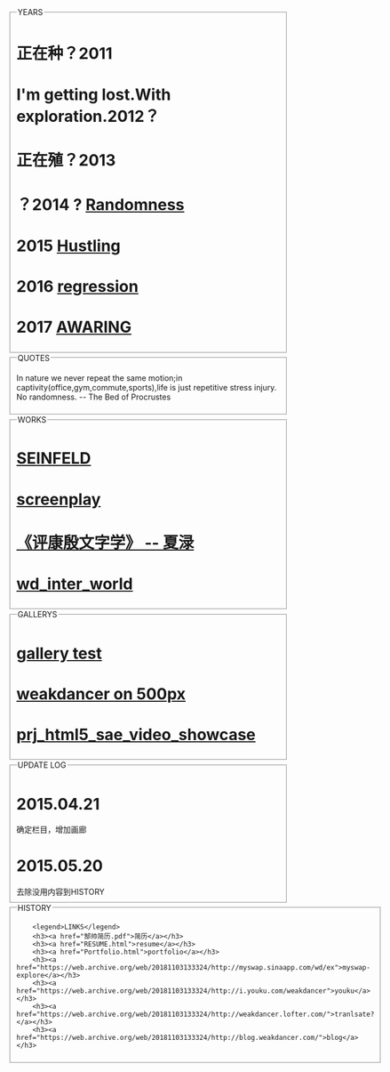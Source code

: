 <html>
<div>
<fieldset>
	<legend>YEARS</legend>
	<h1>正在种？2011</h1>
	<h1>I'm getting lost.With exploration.2012？</h1>
	<h1>正在殖？2013</h1>
	<h1>？2014 ? <a href="https://web.archive.org/web/20181103133324/http://v.youku.com/v_show/id_XNzQyODc5NzIw.html?from=s1.8-1-1.2">Randomness</a></h1>
	<h1>2015  <a href="https://web.archive.org/web/20181103133324/http://v.youku.com/v_show/id_XMTQ4NTE4OTkwMA==.html">Hustling</a></h1>
	<h1>2016 <a href="https://web.archive.org/web/20181103133324/http://www.etymonline.com/index.php?allowed_in_frame=0&amp;search=regression">regression</a> </h1>
	<h1>2017 <a href="https://web.archive.org/web/20181103133324/http://www.etymonline.com/index.php?term=aware&amp;allowed_in_frame=0">AWARING</a> </h1>
</fieldset>

<fieldset>
	<legend>QUOTES</legend>
	<p>
	In nature we never repeat the same motion;in captivity(office,gym,commute,sports),life is just repetitive stress injury.       No  randomness. -- The Bed of Procrustes
	</p>
</fieldset>



<fieldset>
	<legend>WORKS</legend>
	<h1><a href="songfei.html">SEINFELD</a></h1>
	<h1><a href="screenplay/">screenplay</a></h1>
	<h1><a href="pingkangyin.html">《评康殷文字学》 -- 夏渌</a></h1>
	<h1><a href="wd_inter_world/wd_inter_world.html">wd_inter_world</a></h1>
</fieldset>


<fieldset>
	<legend>GALLERYS</legend>
	<h1><a href="gallery_test/index.html">gallery test</a></h1>
	<h1><a href="https://web.archive.org/web/20181103133324/https://500px.com/weakdancer">weakdancer on 500px</a></h1>
	<h1><a href="prj_html5_sae_video_showcase.html">prj_html5_sae_video_showcase</a></h1>
</fieldset>


<fieldset>
	<legend>UPDATE LOG</legend>
	<h1>2015.04.21</h1>确定栏目，增加画廊
	<h1>2015.05.20</h1>去除没用内容到HISTORY
</fieldset>


<fieldset>
	<legend>HISTORY</legend>

		<legend>LINKS</legend>
		<h3><a href="郜帅简历.pdf">简历</a></h3>
		<h3><a href="RESUME.html">resume</a></h3>
		<h3><a href="Portfolio.html">portfolio</a></h3>
		<h3><a href="https://web.archive.org/web/20181103133324/http://myswap.sinaapp.com/wd/ex">myswap-explore</a></h3>
		<h3><a href="https://web.archive.org/web/20181103133324/http://i.youku.com/weakdancer">youku</a></h3>
		<h3><a href="https://web.archive.org/web/20181103133324/http://weakdancer.lofter.com/">tranlsate?</a></h3>
		<h3><a href="https://web.archive.org/web/20181103133324/http://blog.weakdancer.com/">blog</a></h3>



</fieldset>


</div>

</body>
</html>
